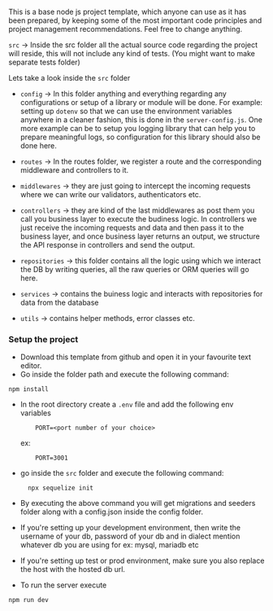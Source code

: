 This is a base node js project template, which anyone can use as it has been prepared, by keeping some of the most important code principles and project management recommendations. Feel free to change anything. 


`src` -> Inside the src folder all the actual source code regarding the project will reside, this will not include any kind of tests. (You might want to make separate tests folder)

Lets take a look inside the `src` folder

 - `config` -> In this folder anything and everything regarding any configurations or setup of a library or module will be done. For example: setting up `dotenv` so that we can use the environment variables anywhere in a cleaner fashion, this is done in the `server-config.js`. One more example can be to setup you logging library that can help you to prepare meaningful logs, so configuration for this library should also be done here. 

 - `routes` -> In the routes folder, we register a route and the corresponding middleware and controllers to it. 

 - `middlewares` -> they are just going to intercept the incoming requests where we can write our validators, authenticators etc. 

 - `controllers` -> they are kind of the last middlewares as post them you call you business layer to execute the budiness logic. In controllers we just receive the incoming requests and data and then pass it to the business layer, and once business layer returns an output, we structure the API response in controllers and send the output. 

 - `repositories` -> this folder contains all the logic using which we interact the DB by writing queries, all the raw queries or ORM queries will go here.

 - `services` -> contains the buiness logic and interacts with repositories for data from the database

 - `utils` -> contains helper methods, error classes etc.

### Setup the project

 - Download this template from github and open it in your favourite text editor. 
 - Go inside the folder path and execute the following command:
  ```
  npm install
  ```
 - In the root directory create a `.env` file and add the following env variables
    ```
        PORT=<port number of your choice>
    ```
    ex: 
    ```
        PORT=3001
    ```
 - go inside the `src` folder and execute the following command:
    ```
      npx sequelize init
    ```
 - By executing the above command you will get migrations and seeders folder along with a config.json inside the config folder. 
 - If you're setting up your development environment, then write the username of your db, password of your db and in dialect mention whatever db you are using for ex: mysql, mariadb etc
 - If you're setting up test or prod environment, make sure you also replace the host with the hosted db url.

 - To run the server execute
 ```
 npm run dev
 ```